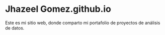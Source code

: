 # Jhazeel Gomez.github.io
Este es mi sitio web, donde comparto mi portafolio de proyectos de análisis de datos.

